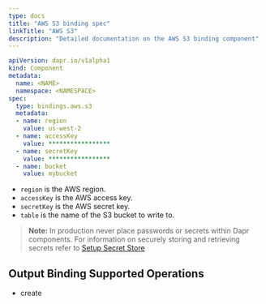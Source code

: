 ```yaml
---
type: docs
title: "AWS S3 binding spec"
linkTitle: "AWS S3"
description: "Detailed documentation on the AWS S3 binding component"
---
```


```yaml
apiVersion: dapr.io/v1alpha1
kind: Component
metadata:
  name: <NAME>
  namespace: <NAMESPACE>
spec:
  type: bindings.aws.s3
  metadata:
  - name: region
    value: us-west-2
  - name: accessKey
    value: *****************
  - name: secretKey
    value: *****************
  - name: bucket
    value: mybucket
```

- `region` is the AWS region.
- `accessKey` is the AWS access key.
- `secretKey` is the AWS secret key.
- `table` is the name of the S3 bucket to write to.

> **Note:** In production never place passwords or secrets within Dapr components. For information on securely storing and retrieving secrets refer to [Setup Secret Store](../../../howto/setup-secret-store)

## Output Binding Supported Operations

* create
